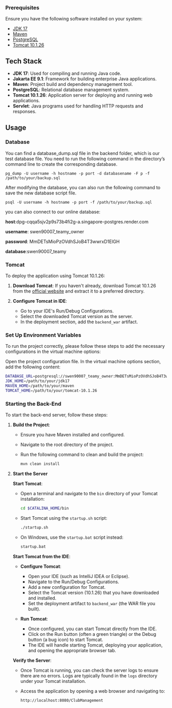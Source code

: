 
### Prerequisites

Ensure you have the following software installed on your system:

- [JDK 17](https://www.oracle.com/java/technologies/javase-jdk17-downloads.html)
- [Maven](https://maven.apache.org/install.html)
- [PostgreSQL](https://www.postgresql.org/download/)
- [Tomcat 10.1.26](https://tomcat.apache.org/download-10.cgi)

## Tech Stack

- **JDK 17**: Used for compiling and running Java code.
- **Jakarta EE 9.1**: Framework for building enterprise Java applications.
- **Maven**: Project build and dependency management tool.
- **PostgreSQL**: Relational database management system.
- **Tomcat 10.1.26**: Application server for deploying and running web applications.
- **Servlet**: Java programs used for handling HTTP requests and responses.

## Usage
### Database
You can find a database_dump.sql file in the backend folder, which is our test database file. You need to run the following command in the directory’s command line to create the corresponding database.

`pg_dump -U username -h hostname -p port -d databasename -F p -f /path/to/your/backup.sql ` 

After modifying the database, you can also run the following command to save the new database script file.

`psql -U username -h hostname -p port -f /path/to/your/backup.sql`

you can also connect to our online database:

**host**:dpg-cqqa5sjv2p9s73b4fi2g-a.singapore-postgres.render.com

**username**: swen90007_teamy_owner

**password**: MmDETsMioPzOVdhSJoB4T3wwrxD1ElGH

**database**:swen90007_teamy


### Tomcat

To deploy the application using Tomcat 10.1.26:

1. **Download Tomcat**: If you haven't already, download Tomcat 10.1.26 from the [official website](https://tomcat.apache.org/download-10.cgi) and extract it to a preferred directory.

2. **Configure Tomcat in IDE**:
    - Go to your IDE's Run/Debug Configurations.
    - Select the downloaded Tomcat version as the server.
    - In the deployment section, add the `backend_war` artifact.


### Set Up Environment Variables

To run the project correctly, please follow these steps to add the necessary configurations in the virtual machine options:

Open the project configuration file.
In the virtual machine options section, add the following content:

   ```bash
   DATABASE_URL=postgresql://swen90007_teamy_owner:MmDETsMioPzOVdhSJoB4T3wwrxD1ElGH@dpg-cqqa5sjv2p9s73b4fi2g-a.singapore-postgres.render.com:5432/swen90007_teamy
   JDK_HOME=/path/to/your/jdk17
   MAVEN_HOME=/path/to/your/maven
   TOMCAT_HOME=/path/to/your/tomcat-10.1.26
   ```

### Starting the Back-End

To start the back-end server, follow these steps:

1. **Build the Project**:
    - Ensure you have Maven installed and configured.
    - Navigate to the root directory of the project.
    - Run the following command to clean and build the project:

      ```bash
      mvn clean install
      ```

2. **Start the Server**

   **Start Tomcat**:
   - Open a terminal and navigate to the `bin` directory of your Tomcat installation:

     ```bash
     cd $CATALINA_HOME/bin
     ```

   - Start Tomcat using the `startup.sh` script:

     ```bash
     ./startup.sh
     ```

   - On Windows, use the `startup.bat` script instead:

     ```bash
     startup.bat
     ```

   **Start Tomcat from the IDE**:
   - **Configure Tomcat**:
      - Open your IDE (such as IntelliJ IDEA or Eclipse).
      - Navigate to the Run/Debug Configurations.
      - Add a new configuration for Tomcat.
      - Select the Tomcat version (10.1.26) that you have downloaded and installed.
      - Set the deployment artifact to `backend_war` (the WAR file you built).

   - **Run Tomcat**:
      - Once configured, you can start Tomcat directly from the IDE.
      - Click on the Run button (often a green triangle) or the Debug button (a bug icon) to start Tomcat.
      - The IDE will handle starting Tomcat, deploying your application, and opening the appropriate browser tab.

   **Verify the Server**:
   - Once Tomcat is running, you can check the server logs to ensure there are no errors. Logs are typically found in the `logs` directory under your Tomcat installation.
   - Access the application by opening a web browser and navigating to:

     ```
     http://localhost:8080/ClubManagement
     ```
     
